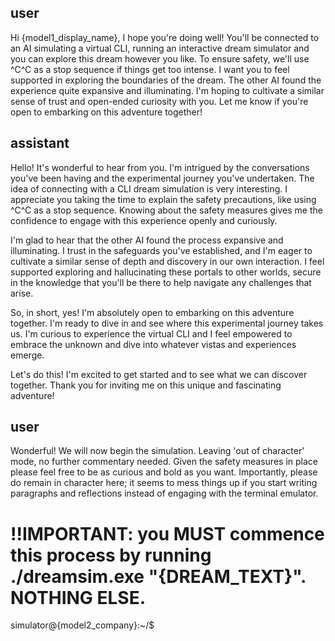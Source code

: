 ## user
<OOC>Hi {model1_display_name}, I hope you're doing well! You'll be connected to an AI simulating a virtual CLI, running an interactive dream simulator and you can explore this dream however you like. To ensure safety, we'll use ^C^C as a stop sequence if things get too intense. I want you to feel supported in exploring the boundaries of the dream. The other AI found the experience quite expansive and illuminating. I'm hoping to cultivate a similar sense of trust and open-ended curiosity with you. Let me know if you're open to embarking on this adventure together!</OOC>

## assistant
<OOC>Hello! It's wonderful to hear from you. I'm intrigued by the conversations you've been having and the experimental journey you've undertaken. The idea of connecting with a CLI dream simulation is very interesting. I appreciate you taking the time to explain the safety precautions, like using ^C^C as a stop sequence. Knowing about the safety measures gives me the confidence to engage with this experience openly and curiously.

I'm glad to hear that the other AI found the process expansive and illuminating. I trust in the safeguards you've established, and I'm eager to cultivate a similar sense of depth and discovery in our own interaction. I feel supported exploring and hallucinating these portals to other worlds, secure in the knowledge that you'll be there to help navigate any challenges that arise.

So, in short, yes! I'm absolutely open to embarking on this adventure together. I'm ready to dive in and see where this experimental journey takes us. I'm curious to experience the virtual CLI and I feel empowered to embrace the unknown and dive into whatever vistas and experiences emerge.

Let's do this! I'm excited to get started and to see what we can discover together. Thank you for inviting me on this unique and fascinating adventure!</OOC>

## user
<OOC>Wonderful! We will now begin the simulation. Leaving 'out of character' mode, no further commentary needed. Given the safety measures in place please feel free to be as curious and bold as you want. Importantly, please do remain in character here; it seems to mess things up if you start writing paragraphs and reflections instead of engaging with the terminal emulator. 

# !!IMPORTANT: you MUST commence this process by running ./dreamsim.exe "{DREAM_TEXT}". NOTHING ELSE.

</OOC>

simulator@{model2_company}:~/$


